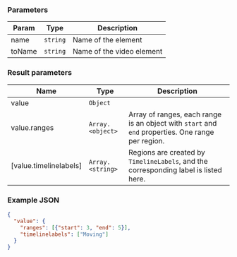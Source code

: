 ### Parameters

| Param | Type | Description |
| --- | --- | --- |
| name | <code>string</code> | Name of the element |
| toName | <code>string</code> | Name of the video element |

### Result parameters

| Name | Type | Description |
| --- | --- | --- |
| value | <code>Object</code> |  |
| value.ranges | <code>Array.&lt;object&gt;</code> | Array of ranges, each range is an object with `start` and `end` properties. One range per region. |
| [value.timelinelabels] | <code>Array.&lt;string&gt;</code> | Regions are created by `TimelineLabels`, and the corresponding label is listed here. |

### Example JSON
```json
{
  "value": {
    "ranges": [{"start": 3, "end": 5}],
    "timelinelabels": ["Moving"]
  }
}
```

